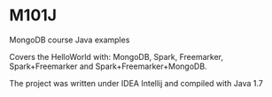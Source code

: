 M101J
=====

MongoDB course Java examples


Covers the HelloWorld with: MongoDB, Spark, Freemarker, Spark+Freemarker and Spark+Freemarker+MongoDB.

The project was written under IDEA Intellij and compiled with Java 1.7
